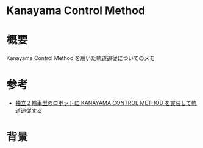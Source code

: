 # Kanayama Control Method
# 概要
Kanayama Control Method を用いた軌道追従についてのメモ

# 参考
- [独立２輪車型のロボットに KANAYAMA CONTROL METHOD を実装して軌道追従する](https://blog.oino.li/posts/kanayamacontrolmethod/)

# 背景


